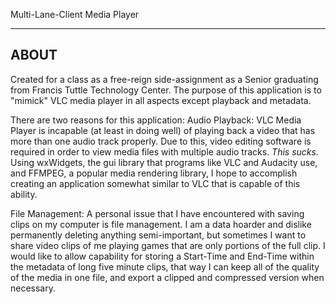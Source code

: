 Multi-Lane-Client Media Player

----------------------------------
ABOUT
----------------------------------
Created for a class as a free-reign side-assignment as a Senior graduating from Francis Tuttle Technology Center.
The purpose of this application is to "mimick" VLC media player in all aspects except playback and metadata.

There are two reasons for this application:
Audio Playback:
VLC Media Player is incapable (at least in doing well) of playing back a video that has more than one audio track properly. Due to this, video editing software is required in order to view media files with multiple audio tracks.
*This sucks.*
Using wxWidgets, the gui library that programs like VLC and Audacity use, and FFMPEG, a popular media rendering library, I hope to accomplish creating an application somewhat similar to VLC that is capable of this ability.

File Management:
A personal issue that I have encountered with saving clips on my computer is file management.
I am a data hoarder and dislike permanently deleting anything semi-important, but sometimes I want to share video clips of me playing games that are only portions of the full clip.
I would like to allow capability for storing a Start-Time and End-Time within the metadata of long five minute clips, that way I can keep all of the quality of the media in one file, and export a clipped and compressed version when necessary.

 
